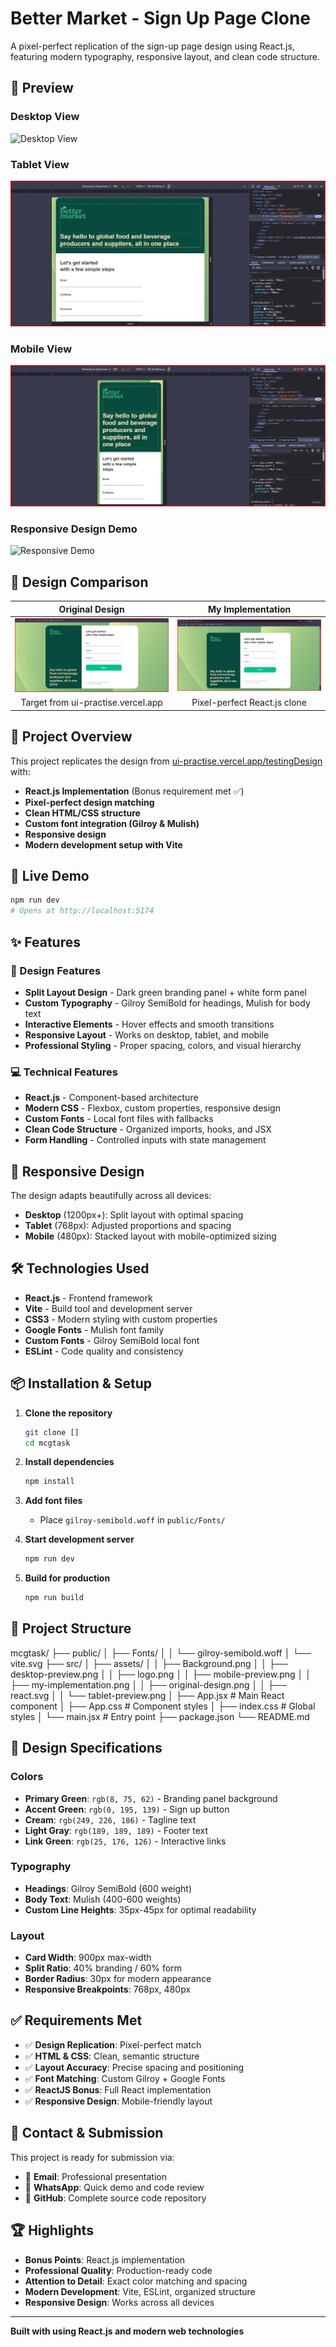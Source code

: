 # Better Market - Sign Up Page Clone

A pixel-perfect replication of the sign-up page design using React.js, featuring modern typography, responsive layout, and clean code structure.

## 📸 Preview

### Desktop View
![Desktop View](./src/assets/desktop-view.png)

### Tablet View  
![Tablet View](./src/assets/tablet-preview.png)

### Mobile View
![Mobile View](./src/assets/mobile-preview.png)

### Responsive Design Demo
![Responsive Demo](./src/assets/responsive-demo.gif)

## 🎯 Design Comparison

| Original Design | My Implementation |
|:---------------:|:-----------------:|
| ![Original](./src/assets/original-design.png) | ![Implementation](./src/assets/my-implementation.png) |
| Target from ui-practise.vercel.app | Pixel-perfect React.js clone |

## 🎯 Project Overview

This project replicates the design from [ui-practise.vercel.app/testingDesign](https://ui-practise.vercel.app/testingDesign) with:

- **React.js Implementation** (Bonus requirement met ✅)
- **Pixel-perfect design matching**
- **Clean HTML/CSS structure**
- **Custom font integration (Gilroy & Mulish)**
- **Responsive design**
- **Modern development setup with Vite**

## 🚀 Live Demo

```bash
npm run dev
# Opens at http://localhost:5174
```

## ✨ Features

### 🎨 Design Features
- **Split Layout Design** - Dark green branding panel + white form panel
- **Custom Typography** - Gilroy SemiBold for headings, Mulish for body text
- **Interactive Elements** - Hover effects and smooth transitions
- **Responsive Layout** - Works on desktop, tablet, and mobile
- **Professional Styling** - Proper spacing, colors, and visual hierarchy

### 💻 Technical Features
- **React.js** - Component-based architecture
- **Modern CSS** - Flexbox, custom properties, responsive design
- **Custom Fonts** - Local font files with fallbacks
- **Clean Code Structure** - Organized imports, hooks, and JSX
- **Form Handling** - Controlled inputs with state management

## 📱 Responsive Design

The design adapts beautifully across all devices:
- **Desktop** (1200px+): Split layout with optimal spacing
- **Tablet** (768px): Adjusted proportions and spacing
- **Mobile** (480px): Stacked layout with mobile-optimized sizing

## 🛠️ Technologies Used

- **React.js** - Frontend framework
- **Vite** - Build tool and development server
- **CSS3** - Modern styling with custom properties
- **Google Fonts** - Mulish font family
- **Custom Fonts** - Gilroy SemiBold local font
- **ESLint** - Code quality and consistency

## 📦 Installation & Setup

1. **Clone the repository**
   ```bash
   git clone []
   cd mcgtask
   ```

2. **Install dependencies**
   ```bash
   npm install
   ```

3. **Add font files**
   - Place `gilroy-semibold.woff` in `public/Fonts/`

4. **Start development server**
   ```bash
   npm run dev
   ```

5. **Build for production**
   ```bash
   npm run build
   ```

## 📁 Project Structure

mcgtask/
├── public/
│   ├── Fonts/
│   │   └── gilroy-semibold.woff
│   └── vite.svg
├── src/
│   ├── assets/
│   │   ├── Background.png
│   │   ├── desktop-preview.png
│   │   ├── logo.png
│   │   ├── mobile-preview.png
│   │   ├── my-implementation.png
│   │   ├── original-design.png
│   │   ├── react.svg
│   │   └── tablet-preview.png
│   ├── App.jsx          # Main React component
│   ├── App.css          # Component styles
│   ├── index.css        # Global styles
│   └── main.jsx         # Entry point
├── package.json
└── README.md

## 🎨 Design Specifications

### Colors
- **Primary Green**: `rgb(8, 75, 62)` - Branding panel background
- **Accent Green**: `rgb(0, 195, 139)` - Sign up button
- **Cream**: `rgb(249, 226, 186)` - Tagline text
- **Light Gray**: `rgb(189, 189, 189)` - Footer text
- **Link Green**: `rgb(25, 176, 126)` - Interactive links

### Typography
- **Headings**: Gilroy SemiBold (600 weight)
- **Body Text**: Mulish (400-600 weights)
- **Custom Line Heights**: 35px-45px for optimal readability

### Layout
- **Card Width**: 900px max-width
- **Split Ratio**: 40% branding / 60% form
- **Border Radius**: 30px for modern appearance
- **Responsive Breakpoints**: 768px, 480px

## ✅ Requirements Met

- ✅ **Design Replication**: Pixel-perfect match
- ✅ **HTML & CSS**: Clean, semantic structure
- ✅ **Layout Accuracy**: Precise spacing and positioning
- ✅ **Font Matching**: Custom Gilroy + Google Fonts
- ✅ **ReactJS Bonus**: Full React implementation
- ✅ **Responsive Design**: Mobile-friendly layout

## 📧 Contact & Submission

This project is ready for submission via:
- 📧 **Email**: Professional presentation
- 💬 **WhatsApp**: Quick demo and code review
- 🔗 **GitHub**: Complete source code repository

## 🏆 Highlights

- **Bonus Points**: React.js implementation
- **Professional Quality**: Production-ready code
- **Attention to Detail**: Exact color matching and spacing
- **Modern Development**: Vite, ESLint, organized structure
- **Responsive Design**: Works across all devices

---

**Built with using React.js and modern web technologies**
